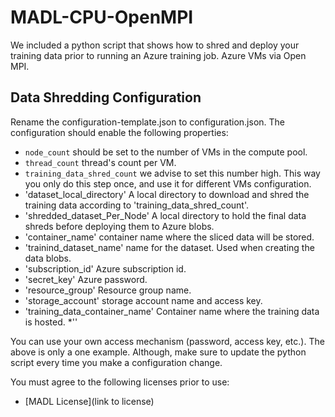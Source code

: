 # MADL-CPU-OpenMPI
We included a python script that shows how to shred and deploy your training data prior to running an Azure training job.
Azure VMs via Open MPI.

## Data Shredding Configuration
Rename the configuration-template.json to configuration.json.  The configuration should enable the following properties:
* `node_count` should be set to the number of VMs in the compute pool.
* `thread_count` thread's count per VM.
* `training_data_shred_count` we advise to set this number high. This way you only do this step once, and use it for different VMs configuration.
* 'dataset_local_directory' A local directory to download and shred the training data according to 'training_data_shred_count'.
* 'shredded_dataset_Per_Node' A local directory to hold the final data shreds before deploying them to Azure blobs. 
* 'container_name' container name where the sliced data will be stored.
* 'trainind_dataset_name' name for the dataset.  Used when creating the data blobs.
* 'subscription_id' Azure subscription id.
* 'secret_key' Azure password.
* 'resource_group' Resource group name.
* 'storage_account' storage account name and access key.
* 'training_data_container_name' Container name where the training data is hosted.
*''

You can use your own access mechanism (password, access key, etc.).  The above is only a one example.  Although, make sure to update the python script 
every time you make a configuration change.

You must agree to the following licenses prior to use:
* [MADL License](link to license)
